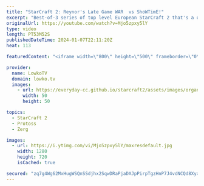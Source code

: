 ```yaml
---
title: "StarCraft 2: Reynor's Late Game WAR  vs ShoWTimE!"
excerpt: "Best-of-3 series of top level European StarCraft 2 that's a qualification match for the Masters Coliseum 7, the first premier SC2 tournament of 2024. In this video I cast a series of Zerg versus Protoss between Reynor and ShoWTimE. Support my work: https://patreon.com/lowkotv  Lowko merch: https://lowko.shop"
originalUrl: https://youtube.com/watch?v=Mjo5zpxy5lY
type: video
length: PT53M52S
publishedDateTime: 2024-01-07T22:11:20Z
heat: 113

featuredContent: "<iframe width=\"800\" height=\"500\" frameborder=\"0\" src=\"https://www.youtube.com/embed/Mjo5zpxy5lY\" allow=\"accelerometer; autoplay; encrypted-media; gyroscope; picture-in-picture\" allowfullscreen></iframe>"

provider:
  name: LowkoTV
  domain: lowko.tv
  images:
    - url: https://everyday-cc.github.io/starcraft2/assets/images/organizations/lowko.tv-50x50.jpg
      width: 50
      height: 50

topics:
  - StarCraft 2
  - Protoss
  - Zerg

images:
  - url: https://i.ytimg.com/vi/Mjo5zpxy5lY/maxresdefault.jpg
    width: 1280
    height: 720
    isCached: true

secured: "zq7g4Wg62MxHugWSQnSSdjhx2SqwDRaPjaDXJpPirpTgzHnP7J4vdNCQd8Xyx86zGsdvF8bf9bsfupVpQUj0wZzm8W1/s6RH3nefsXt6fvVsimnRtXE6of9c3nqLpMfMeyVuLSW/iu06Z1LDFgD6OzwFthSaZp5DsvS/HA3Y14/G0KWPdY0T/5D9Pvpam9p15+U2YvfSiRI00onDBsL6DlyTFGH4PZdaQrt/f+FzQ25oaJxVZ0AnvUzd7EhCrPbD0eAUPfrqPnCdcapTVJIpDN/nynxEDBVfCHSPmo8RmCpGginidy6mTXBHtdu8hld/13Rinkd2MwgVopwO3rQoH6T8NM3vciJZjxlchZKeW5iq7eLNJHES1+JPF8zCVLoROCLS+9TY2FiXPivx1/qIJhlZ8L+jKVi/qNC89b/9KK4=;s+wwM49QzO+UgJsxlJ6uAw=="
---
```


